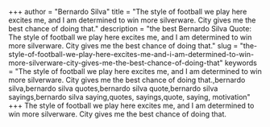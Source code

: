 +++
author = "Bernardo Silva"
title = "The style of football we play here excites me, and I am determined to win more silverware. City gives me the best chance of doing that."
description = "the best Bernardo Silva Quote: The style of football we play here excites me, and I am determined to win more silverware. City gives me the best chance of doing that."
slug = "the-style-of-football-we-play-here-excites-me-and-i-am-determined-to-win-more-silverware-city-gives-me-the-best-chance-of-doing-that"
keywords = "The style of football we play here excites me, and I am determined to win more silverware. City gives me the best chance of doing that.,bernardo silva,bernardo silva quotes,bernardo silva quote,bernardo silva sayings,bernardo silva saying,quotes, sayings,quote, saying, motivation"
+++
The style of football we play here excites me, and I am determined to win more silverware. City gives me the best chance of doing that.
